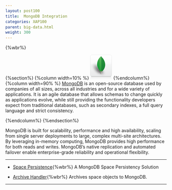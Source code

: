```yaml
---
layout: post100
title:  MongoDB Integration
categories: XAP100
parent: big-data.html
weight: 300
---
```




{%wbr%}

{%section%}
{%column width=10% %}
![mongodb.png](/attachment_files/subject/mongodb.png)
{%endcolumn%}
{%column width=90% %}
[MongoDB](http://www.mongodb.com/) is an open-source database used by companies of all sizes, across all industries and for a wide variety of applications. It is an agile database that allows schemas to change quickly as applications evolve, while still providing the functionality developers expect from traditional databases, such as secondary indexes, a full query language and strict consistency.

{%endcolumn%}
{%endsection%}

MongoDB is built for scalability, performance and high availability, scaling from single server deployments to large, complex multi-site architectures. By leveraging in-memory computing, MongoDB provides high performance for both reads and writes. MongoDB’s native replication and automated failover enable enterprise-grade reliability and operational flexibility.



<hr>

- [Space Persistence](./mongodb-space-persistency.html){%wbr%}
A MongoDB Space Persistency Solution

- [Archive Handler](./mongodb-archive-operation-handler.html){%wbr%}
Archives space objects to MongoDB.


<hr>
